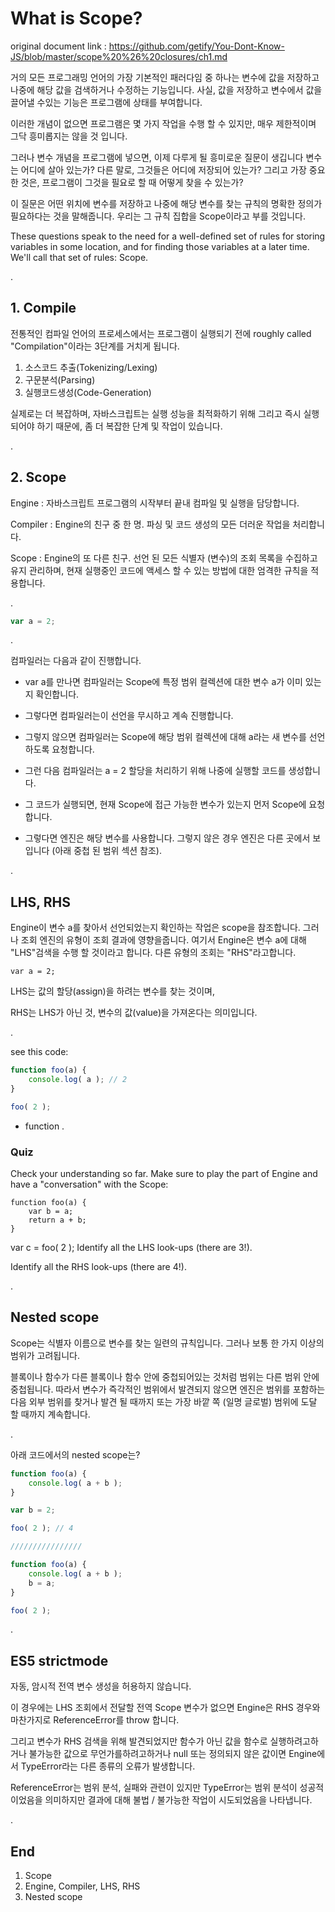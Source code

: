# What is Scope?

original document link : https://github.com/getify/You-Dont-Know-JS/blob/master/scope%20%26%20closures/ch1.md

거의 모든 프로그래밍 언어의 가장 기본적인 패러다임 중 하나는
변수에 값을 저장하고 나중에 해당 값을 검색하거나 수정하는 기능입니다.
사실, 값을 저장하고 변수에서 값을 끌어낼 수있는 기능은 프로그램에 상태를 부여합니다.

이러한 개념이 없으면 프로그램은 몇 가지 작업을 수행 할 수 있지만,
매우 제한적이며 그닥 흥미롭지는 않을 것 입니다.

그러나 변수 개념을 프로그램에 넣으면, 이제 다루게 될 흥미로운 질문이 생깁니다
변수는 어디에 살아 있는가? 다른 말로, 그것들은 어디에 저장되어 있는가?
그리고 가장 중요한 것은, 프로그램이 그것을 필요로 할 때 어떻게 찾을 수 있는가?

이 질문은 어떤 위치에 변수를 저장하고
나중에 해당 변수를 찾는 규칙의 명확한 정의가 필요하다는 것을 말해줍니다.
우리는 그 규칙 집합을 Scope이라고 부를 것입니다.

These questions speak to the need for a well-defined set of rules
for storing variables in some location,
and for finding those variables at a later time.
We'll call that set of rules: Scope.

.

## 1. Compile

전통적인 컴파일 언어의 프로세스에서는 프로그램이 실행되기 전에
roughly called "Compilation"이라는 3단계를 거치게 됩니다.

1. 소스코드 추출(Tokenizing/Lexing)
2. 구문분석(Parsing)
3. 실행코드생성(Code-Generation)

실제로는 더 복잡하며, 자바스크립트는 실행 성능을 최적화하기 위해
그리고 즉시 실행되어야 하기 때문에, 좀 더 복잡한 단계 및 작업이 있습니다.

.

## 2. Scope

Engine : 자바스크립트 프로그램의 시작부터 끝내 컴파일 및 실행을 담당합니다.

Compiler : Engine의 친구 중 한 명. 파싱 및 코드 생성의 모든 더러운 작업을 처리합니다.

Scope : Engine의 또 다른 친구. 선언 된 모든 식별자 (변수)의 조회 목록을 수집하고 유지 관리하며, 현재 실행중인 코드에 액세스 할 수 있는 방법에 대한 엄격한 규칙을 적용합니다.

.

```javascript
var a = 2;
```

.

컴파일러는 다음과 같이 진행합니다.

- var a를 만나면 컴파일러는 Scope에 특정 범위 컬렉션에 대한 변수 a가 이미 있는지 확인합니다.
- 그렇다면 컴파일러는이 선언을 무시하고 계속 진행합니다.
- 그렇지 않으면 컴파일러는 Scope에 해당 범위 컬렉션에 대해 a라는 새 변수를 선언하도록 요청합니다.

- 그런 다음 컴파일러는 a = 2 할당을 처리하기 위해 나중에 실행할 코드를 생성합니다.
- 그 코드가 실행되면, 현재 Scope에 접근 가능한 변수가 있는지 먼저 Scope에 요청합니다.
- 그렇다면 엔진은 해당 변수를 사용합니다. 그렇지 않은 경우 엔진은 다른 곳에서 보입니다 (아래 중첩 된 범위 섹션 참조).

.

## LHS, RHS

Engine이 변수 a를 찾아서 선언되었는지 확인하는 작업은 scope을 참조합니다.
그러나 조회 엔진의 유형이 조회 결과에 영향을줍니다.
여기서 Engine은 변수 a에 대해 "LHS"검색을 수행 할 것이라고 합니다. 다른 유형의 조회는 "RHS"라고합니다.

`var a = 2;`

LHS는 값의 할당(assign)을 하려는 변수를 찾는 것이며,

RHS는 LHS가 아닌 것, 변수의 값(value)을 가져온다는 의미입니다.

.

see this code:
```javascript
function foo(a) {
    console.log( a ); // 2
}

foo( 2 );
```

- function 
.

### Quiz

Check your understanding so far. Make sure to play the part of Engine and have a "conversation" with the Scope:

```javasciprt
function foo(a) {
    var b = a;
    return a + b;
}
```

var c = foo( 2 );
Identify all the LHS look-ups (there are 3!).

Identify all the RHS look-ups (there are 4!).

.

## Nested scope

Scope는 식별자 이름으로 변수를 찾는 일련의 규칙입니다. 그러나 보통 한 가지 이상의 범위가 고려됩니다.

블록이나 함수가 다른 블록이나 함수 안에 중첩되어있는 것처럼 범위는 다른 범위 안에 중첩됩니다.
따라서 변수가 즉각적인 범위에서 발견되지 않으면 엔진은 범위를 포함하는 다음 외부 범위를 찾거나
발견 될 때까지 또는 가장 바깥 쪽 (일명 글로벌) 범위에 도달 할 때까지 계속합니다.

.

아래 코드에서의 nested scope는?
```javascript
function foo(a) {
    console.log( a + b );
}

var b = 2;

foo( 2 ); // 4

////////////////

function foo(a) {
    console.log( a + b );
    b = a;
}

foo( 2 );
```

.

## ES5 strictmode

자동, 암시적 전역 변수 생성을 허용하지 않습니다.

이 경우에는 LHS 조회에서 전달할 전역 Scope 변수가 없으면
Engine은 RHS 경우와 마찬가지로 ReferenceError를 throw 합니다.

그리고 변수가 RHS 검색을 위해 발견되었지만 함수가 아닌 값을
함수로 실행하려고하거나 불가능한 값으로 무언가를하려고하거나
null 또는 정의되지 않은 값이면 Engine에서 TypeError라는 다른 종류의 오류가 발생합니다.

ReferenceError는 범위 분석, 실패와 관련이 있지만
TypeError는 범위 분석이 성공적 이었음을 의미하지만
결과에 대해 불법 / 불가능한 작업이 시도되었음을 나타냅니다.

.

## End

1. Scope
2. Engine, Compiler, LHS, RHS
3. Nested scope

